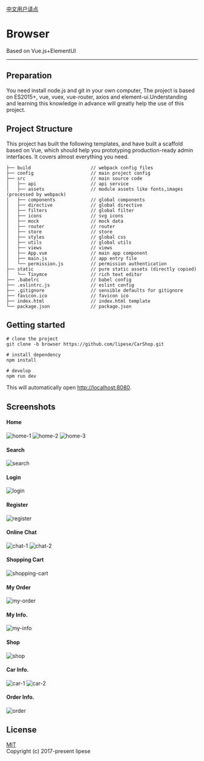 [中文用户请点](./README_CN.md)

# Browser
Based on Vue.js+ElementUI 

---
## Preparation
You need install node.js and git in your own computer, The project is based on ES2015+, vue, vuex, vue-router, axios and element-ui.Understanding and learning this knowledge in advance will greatly help the use of this project.

## Project Structure
This project has built the following templates, and have built a scaffold based on Vue, which should help you prototyping production-ready admin interfaces. It covers almost everything you need.
```text
├── build                      // webpack config files
├── config                     // main project config
├── src                        // main source code
│   ├── api                    // api service
│   ├── assets                 // module assets like fonts,images (processed by webpack)
│   ├── components             // global components
│   ├── directive              // global directive
│   ├── filters                // global filter
│   ├── icons                  // svg icons
│   ├── mock                   // mock data
│   ├── router                 // router
│   ├── store                  // store
│   ├── styles                 // global css
│   ├── utils                  // global utils
│   ├── views                  // views
│   ├── App.vue                // main app component
│   ├── main.js                // app entry file
│   └── permission.js          // permission authentication
├── static                     // pure static assets (directly copied)
│   └── Tinymce                // rich text editor
├── .babelrc                   // babel config
├── .eslintrc.js               // eslint config
├── .gitignore                 // sensible defaults for gitignore
├── favicon.ico                // favicon ico
├── index.html                 // index.html template
└── package.json               // package.json
```
## Getting started
```text
# clone the project
git clone -b browser https://github.com/lipese/CarShop.git

# install dependency
npm install

# develop
npm run dev
```
This will automatically open [http://localhost:8080](http://localhost:8080).

## Screenshots

#### Home

![home-1](./screenshots/home-1.png)
![home-2](./screenshots/home-2.png)
![home-3](./screenshots/home-3.png)

#### Search

![search](./screenshots/search.png)

#### Login

![login](./screenshots/login.png)

#### Register

![register](./screenshots/register.png)

#### Online Chat

![chat-1](./screenshots/chat-1.png)
![chat-2](./screenshots/chat-2.png)

#### Shopping Cart

![shopping-cart](./screenshots/shopping-cart.png)

#### My Order

![my-order](./screenshots/my-order.png)

#### My Info.

![my-info](./screenshots/my-info.png)

#### Shop

![shop](./screenshots/shop.png)

#### Car Info.

![car-1](./screenshots/car-1.png)
![car-2](./screenshots/car-2.png)

#### Order Info.

![order](./screenshots/order.png)

## License
[MIT](./LICENSE)  
Copyright (c) 2017-present lipese
